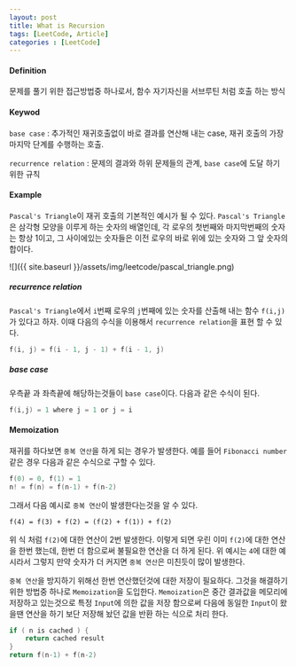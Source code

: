 ```yaml
---
layout: post
title: What is Recursion
tags: [LeetCode, Article]
categories : [LeetCode]
---
```


#### Definition

문제를 풀기 위한 접근방법중 하나로서, 함수 자기자신을 서브루틴 처럼 호출 하는 방식

#### Keywod

`base case` : 추가적인 재귀호출없이 바로 결과를 연산해 내는 case, 재귀 호출의 가장 마지막 단계를 수행하는 호출.

`recurrence relation` : 문제의 결과와 하위 문제들의 관계, `base case`에 도달 하기 위한 규칙


#### Example

`Pascal's Triangle`이 재귀 호출의 기본적인 예시가 될 수 있다.
`Pascal's Triangle`은 삼각형 모양을 이루게 하는 숫자의 배열인데, 각 로우의 첫번째와 마지막번째의 숫자는 항상 1이고, 그 사이에있는 숫자들은 이전 로우의 바로 위에 있는 숫자와 그 앞 숫자의 합이다.

![]({{ site.baseurl }}/assets/img/leetcode/pascal_triangle.png)


##### recurrence relation

`Pascal's Triangle`에서 `i`번째 로우의 `j`번째에 있는 숫자를 산출해 내는 함수 `f(i,j)`가 있다고 하자.
이때 다음의 수식을 이용해서 `recurrence relation`을 표현 할 수 있다.

```c
f(i, j) = f(i - 1, j - 1) + f(i - 1, j)
```

##### base case

우측끝 과 좌측끝에 해당하는것들이 `base case`이다. 다음과 같은 수식이 된다.

```c
f(i,j) = 1 where j = 1 or j = i
```

#### Memoization

재귀를 하다보면 `중복 연산`을 하게 되는 경우가 발생한다. 예를 들어 `Fibonacci number`같은 경우 다음과 같은 수식으로 구할 수 있다.
```c
f(0) = 0, f(1) = 1
n! = f(n) = f(n-1) + f(n-2)
```
그래서 다음 예시로 `중복 연산`이 발생한다는것을 알 수 있다.

```
f(4) = f(3) + f(2) = (f(2) + f(1)) + f(2)
```
위 식 처럼 `f(2)`에 대한 연산이 2번 발생한다. 이렇게 되면 우린 이미 `f(2)`에 대한 연산을 한번 했는데, 한번 더 함으로써
불필요한 연산을 더 하게 된다. 위 예시는 `4`에 대한 예시라서 그렇지 만약 숫자가 더 커지면 `중복 연산`은 미친듯이 많이 발생한다.

`중복 연산`을 방지하기 위해선 한번 연산했던것에 대한 저장이 필요하다. 그것을 해결하기 위한 방법중 하나로 `Memoization`을 도입한다.
`Memoization`은 중간 결과값을 메모리에 저장하고 있는것으로 특정 `Input`에 의한 값을 저장 함으로써 다음에 동일한 `Input`이 왔을땐 연산을 하기 보단 저장해 놨던 값을
반환 하는 식으로 처리 한다.

```c
if ( n is cached ) {
    return cached result
}
return f(n-1) + f(n-2)
```







